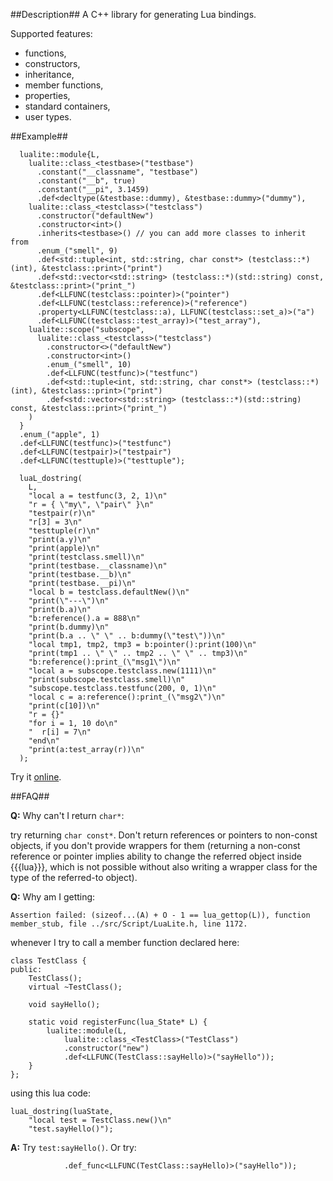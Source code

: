 ##Description##
A C++ library for generating Lua bindings.

Supported features:
 * functions,
 * constructors,
 * inheritance,
 * member functions,
 * properties,
 * standard containers,
 * user types.

##Example##
```
  lualite::module{L,
    lualite::class_<testbase>("testbase")
      .constant("__classname", "testbase")
      .constant("__b", true)
      .constant("__pi", 3.1459)
      .def<decltype(&testbase::dummy), &testbase::dummy>("dummy"),
    lualite::class_<testclass>("testclass")
      .constructor("defaultNew")
      .constructor<int>()
      .inherits<testbase>() // you can add more classes to inherit from
      .enum_("smell", 9)
      .def<std::tuple<int, std::string, char const*> (testclass::*)(int), &testclass::print>("print")
      .def<std::vector<std::string> (testclass::*)(std::string) const, &testclass::print>("print_")
      .def<LLFUNC(testclass::pointer)>("pointer")
      .def<LLFUNC(testclass::reference)>("reference")
      .property<LLFUNC(testclass::a), LLFUNC(testclass::set_a)>("a")
      .def<LLFUNC(testclass::test_array)>("test_array"),
    lualite::scope("subscope",
      lualite::class_<testclass>("testclass")
        .constructor<>("defaultNew")
        .constructor<int>()
        .enum_("smell", 10)
        .def<LLFUNC(testfunc)>("testfunc")
        .def<std::tuple<int, std::string, char const*> (testclass::*)(int), &testclass::print>("print")
        .def<std::vector<std::string> (testclass::*)(std::string) const, &testclass::print>("print_")
    )
  }
  .enum_("apple", 1)
  .def<LLFUNC(testfunc)>("testfunc")
  .def<LLFUNC(testpair)>("testpair")
  .def<LLFUNC(testtuple)>("testtuple");

  luaL_dostring(
    L,
    "local a = testfunc(3, 2, 1)\n"
    "r = { \"my\", \"pair\" }\n"
    "testpair(r)\n"
    "r[3] = 3\n"
    "testtuple(r)\n"
    "print(a.y)\n"
    "print(apple)\n"
    "print(testclass.smell)\n"
    "print(testbase.__classname)\n"
    "print(testbase.__b)\n"
    "print(testbase.__pi)\n"
    "local b = testclass.defaultNew()\n"
    "print(\"---\")\n"
    "print(b.a)\n"
    "b:reference().a = 888\n"
    "print(b.dummy)\n"
    "print(b.a .. \" \" .. b:dummy(\"test\"))\n"
    "local tmp1, tmp2, tmp3 = b:pointer():print(100)\n"
    "print(tmp1 .. \" \" .. tmp2 .. \" \" .. tmp3)\n"
    "b:reference():print_(\"msg1\")\n"
    "local a = subscope.testclass.new(1111)\n"
    "print(subscope.testclass.smell)\n"
    "subscope.testclass.testfunc(200, 0, 1)\n"
    "local c = a:reference():print_(\"msg2\")\n"
    "print(c[10])\n"
    "r = {}"
    "for i = 1, 10 do\n"
    "  r[i] = 7\n"
    "end\n"
    "print(a:test_array(r))\n"
  );
```

Try it [online](http://lualitedemo.square7.ch/).

##FAQ##

**Q:** Why can't I return `char*`:

try returning `char const*`. Don't return references or pointers to non-const objects, if you don't provide wrappers for them (returning a non-const reference or pointer implies ability to change the referred object inside {{{lua}}}, which is not possible without also writing a wrapper class for the type of the referred-to object).

**Q:** Why am I getting:

`Assertion failed: (sizeof...(A) + O - 1 == lua_gettop(L)), function member_stub, file ../src/Script/LuaLite.h, line 1172.`

whenever I try to call a member function declared here:

```
class TestClass {
public:
	TestClass();
	virtual ~TestClass();

	void sayHello();

	static void registerFunc(lua_State* L) {
		lualite::module(L,
			lualite::class_<TestClass>("TestClass")
			.constructor("new")
			.def<LLFUNC(TestClass::sayHello)>("sayHello"));
	}
};
```

using this lua code:

```
luaL_dostring(luaState,
	"local test = TestClass.new()\n"
	"test.sayHello()");
```

**A:** Try `test:sayHello()`. Or try:
```
			.def_func<LLFUNC(TestClass::sayHello)>("sayHello"));
```
